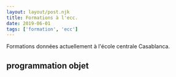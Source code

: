 ```yaml
---
layout: layout/post.njk 
title: Formations à l'ecc.
date: 2019-06-01
tags: ['formation', 'ecc']
---
```


Formations données actuellement à l'école centrale Casablanca.

## programmation objet
